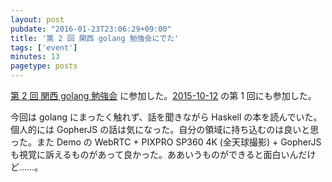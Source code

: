 ```yaml
---
layout: post
pubdate: "2016-01-23T23:06:29+09:00"
title: '第 2 回 関西 golang 勉強会にでた'
tags: ['event']
minutes: 13
pagetype: posts
---
```

[第 2 回 関西 golang 勉強会](http://kug2.connpass.com/event/23647/) に参加した。[2015-10-12][] の第 1 回にも参加した。

今回は golang にまったく触れず、話を聞きながら Haskell の本を読んでいた。個人的には GopherJS の話は気になった。自分の領域に持ち込むのは良いと思った。また Demo の WebRTC + PIXPRO SP360 4K (全天球撮影) + GopherJS も視覚に訴えるものがあって良かった。ああいうものができると面白いんだけど……。

[2015-10-12]: http://blog.bouzuya.net/2015/10/12/
